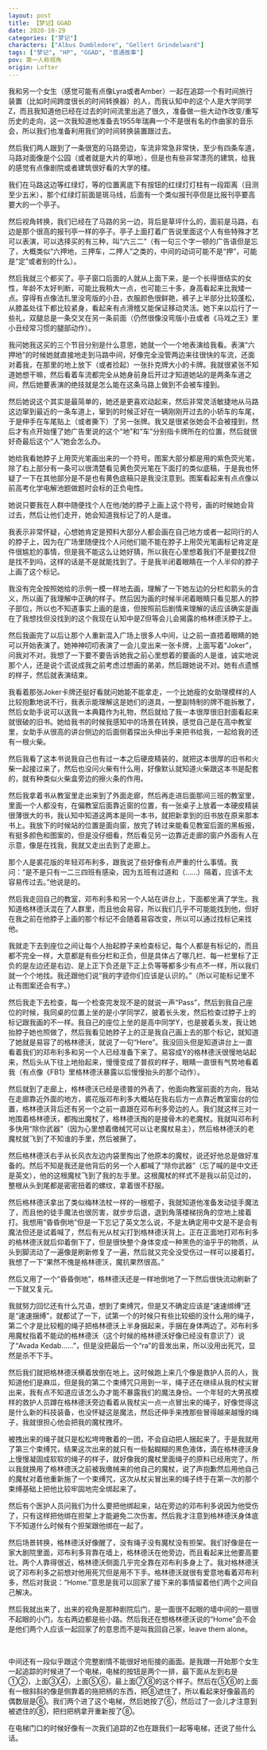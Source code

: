 ```yaml
---
layout: post
title: 【梦记】GGAD
date: 2020-10-29
categories: ["梦记"]
characters: ["Albus Dumbledore", "Gellert Grindelward"]
tags: ["梦记", "HP", "GGAD", "普通故事"]
pov: 第一人称视角
origin: Lofter
---
```


我和另一个女生（感觉可能有点像Lyra或者Amber）一起在追踪一个有时间旅行装置（比如时间跨度很长的时间转换器）的人，而我认知中的这个人是大学同学Z，而且我知道他已经在过去的时间流里出逃了很久，准备做一些大动作改变/重写历史的走向，这一次我知道他准备去1955年瑞典一个不是很有名的作曲家的音乐会，所以我们也准备利用我们的时间转换装置跟过去。

然后我们两人跟到了一条很宽的马路旁边，车流非常急非常快，至少有四条车道，马路对面像是个公园（或者就是大片的草地），但是也有些非常漂亮的建筑，给我的感觉有点像剧院或者建筑很好看的大学的楼。

我们在马路这边等红绿灯，等的位置离底下有按钮的红绿灯灯柱有一段距离（目测至少五米），那个红绿灯前面是斑马线，后面有一个类似报刊亭但是比报刊亭要高要大的一个亭子。

然后视角转换，我们已经在了马路的另一边，背后是草坪什么的，面前是马路，右边是那个很高的报刊亭一样的亭子。亭子上面打着广告说里面这个人有些特殊才艺可以表演，可以选择买的有三种，叫“六三二”（有一句三个字一顿的广告语但是忘了，大概类似“六押地，三押车，二押人”之类的，中间的动词可能不是“押”，可能是“定”或者别的什么）。

然后我就三个都买了。亭子窗口后面的人就从上面下来，是一个长得很结实的女性，年龄不太好判断，可能比我稍大一点，也可能三十多，身高看起来比我矮一点。穿得有点像法扎里没弯版的小丑，衣服颜色很鲜艳，裤子上半部分比较蓬松，从膝盖处往下都比较紧身，看起来有点滑稽又能保证移动灵活。她下来以后行了一些礼，双腿总是一条交叉在另一条前面（仍然很像没弯版小丑或者《马戏之王》里小丑经常习惯的腿部动作）。

我问她我这买的三个节目分别是什么意思，她就一个一个地表演给我看。表演“六押地”的时候她就直接地走到马路中间，好像完全没管两边来往很快的车流，还面对着我，在那里的地上放下（或者捡起）一张扑克牌大小的卡牌。我就很紧张不知道她想干嘛，然后看着车流都完全从她身前身后开过才知道她站的是两条车道之间，然后她要表演的绝技就是怎么能在这条马路上做到不会被车撞到。

然后她说这个其实是最简单的，她还是更喜欢动起来，然后非常灵活敏捷地从马路这边窜到最近的一条车道上，窜到的时候正好在一辆刚刚开过去的小轿车的车尾，于是伸手在车尾贴上（或者撕下）了另一张牌。我又是很紧张她会不会被撞到，然后才有点开始懂了她广告里说的这个“地”和“车”分别指卡牌所在的位置，然后就很好奇最后这个“人”她会怎么办。

她给我看她脖子上用荧光笔画出来的一个符号。图案大部分都是用的紫色荧光笔，除了右上部分有一条可以很清楚看见黄色荧光笔在下面打的类似底稿，于是我也怀疑了一下在其他部分是不是也有黄色底稿只是我没注意到。图案看起来有点点像以前高考化学电解池题做题时会标的正负电性。

她说只要我在人群中随便找个人在他/她的脖子上画上这个符号，画的时候她会背过去，然后让他们走开，她会知道我标记了的人是谁。

我表示非常怀疑，心想她肯定是预料大部分人都会画在自己地方或者一起同行的人的脖子上，因为在广场里随便找个人问他们能不能在脖子上用荧光笔画标记肯定是件很尴尬的事情，但是我不能这么让她好猜，所以我在心里想着我们不是要找Z但是找不到吗，这样的话是不是就能找到了。于是我半闭着眼睛在一个人半仰的脖子上画了这个标记。

我没有完全按照她给的示例一模一样地去画，理解了一下她左边的分栏和箭头的含义，所以画了我理解中正确的样子。然后因为画的时候半闭着眼睛只看见那人的脖子部位，所以也不知道事实上画的是谁，但按照前后剧情来理解的话应该确实是画在了我想找但没找到的这个我现在认知中是Z但等会儿会揭露的格林德沃脖子上。

然后我画完了以后让那个人重新混入广场上很多人中间，让之前一直捂着眼睛的她可以开始表演了。她神神叨叨表演了一会儿变出来一张卡牌，上面写着“Joker”，问我对不对。我想了一下要不要告诉她我之前心里想着的要画的人是谁，诚实地说那个人，还是说个谎说成我之前考虑过想画的弟弟，然后跟她说不对。她有点遗憾的样子，然后就表演结束。

我看着那张Joker卡牌还挺好看就问她能不能拿走，一个比她瘦的女助理模样的人比较抱歉地说不行，我表示能理解这是她们的道具，一整副特制的牌不能拆散了，然后女助手说可以送我一本典籍作为礼物，然后就给了我一本很厚很旧封面看起来就很破的旧书。她给我书的时候我感知中的场景在转换，感觉自己是在高中教室里，女助手从很高的讲台侧边的后面侧着探出头伸出手来把书给我，一起给我的还有一根火柴。

然后我看了这本书说我自己也有过一本之后硬皮精装的，就把这本很厚的旧书和火柴一起接过来了，然后也没问火柴有什么用，好像默认就知道火柴跟这本书是配套的，就有种类似火柴盒旁边的擦火条的作用。

然后我拿着书从教室里走出来到了外面走廊，然后再走进后面那间三班的教室里，里面一个人都没有，在偏教室后面靠近窗的位置，有一张桌子上放着一本硬皮精装很薄很大的书，我认知中知道这两本是同一本书，就把新拿到的旧书放在原来那本书上。我放下的时候站的位置是面向窗，放完了转过来能看见教室后面的黑板报，有挺多颜色和图案的，但是没仔细看，然后看见另一边靠近走廊的窗户外面有人在示意，像是在找我，我就又走出去到了走廊上。

那个人是裘花版的年轻邓布利多，跟我说了些好像有点严重的什么事情。我问：“是不是只有一二三四班有感染，因为五班有过道和（……）隔着，应该不太容易传过去。”他说是的。

然后我走回自己的教室，邓布利多和另一个人站在讲台上，下面都坐满了学生。我知道格林德沃混在了人群里，而且他会易容，所以我们几乎不可能能找到他，但好在我之前在他脖子上画的那个标记不会随着易容改变，所以可以通过找标记来找他。

我就走下去到座位之间让每个人抬起脖子来检查标记，每个人都是有标记的，而且都不完全一样，大意都是有些分栏和正负，但是具体占了哪几栏、每一栏里标了正负的是左边还是右边、是上正下负还是下正上负等等都多少有点不一样，所以我们就一个个地找。我还跟他们说“我的字迹你们应该是认识的。”（所以可能标记里不止有图案还会有字。）

然后我走下去检查，每一个检查完发现不是的就说一声“Pass”，然后到我自己座位的时候，我同桌的位置上坐的是小学同学Z，披着长头发，然后检查过脖子上的标记跟我画的不一样。我自己的座位上坐的是高中同学Y，也是披着头发，我让她抬脖子她也照做了，然后我看见她脖子上的正是我自己画上去的那个标记，就知道了她就是易容了的格林德沃，就说了一句“Here”。我没回头但是知道讲台上一直看着我们的邓布利多和另一个人已经准备下来了。易容成Y的格林德沃很慢地站起来，然后头从下往上地抬起来，慢慢变成了普叔的样子，眼睛一直很有气势地看着我（有点像《FB1》里格林德沃暴露以后慢慢抬头的那个动作）。

然后就到了走廊上，格林德沃已经是德普的外表了，他面向教室前面的方向，我站在走廊靠近外面的地方，裘花版邓布利多大概站在我右后方一点靠近教室窗台的位置，格林德沃背后还有另一个之前一直跟在邓布利多旁边的人。我们就这样三对一地围着格林德沃，都掏出魔杖了，格林德沃掏的是接骨木的老魔杖。我就叫邓布利多快用“除你武器”（因为心里想着缴械咒可以让老魔杖易主），然后格林德沃的老魔杖就飞到了不知谁的手里，然后被撅了。

然后格林德沃右手从长风衣左边内袋里掏出了他原本的魔杖，说还好他总是做好准备的。然后不知是我还是他背后的另一个人都喊了“除你武器”（忘了喊的是中文还是英文），他的这根魔杖飞到了我的左手里。这根魔杖的样式不是我以前见过的，整根从头到尾都是密密扭着的螺纹，拿着很不舒服。

然后格林德沃拿出了类似梅林法杖一样的一根棍子，我就知道他准备发动徒手魔法了，而且他的徒手魔法也很厉害，就步步后退，退到角落楼梯拐角的空地上接着打。我想用“昏昏倒地”但是一下忘记了英文怎么说，不是太确定用中文是不是会有魔法但还是试着喊了，然后有光从杖尖打到格林德沃背上。正在正面地打邓布利多的格林德沃就后仰着倒下了，但是很快整个身体变成一种黑色的油乎乎的物质，从头到脚流动了一遍像是刷新修复了一遍，然后就又完全没受伤过一样可以接着打。我想了一下“果然不愧是格林德沃，魔抗果然很高。”

然后又用了一个“昏昏倒地”，格林德沃还是一样地倒地了一下然后很快流动刷新了一下就又复元。

我就努力回忆还有什么咒语，想到了束缚咒，但是又不确定应该是“速速绑缚”还是“速速捆缚”，就都试了一下，试第一个的时候只有些比较细的没什么用的绳子，第二个才是比较粗的绳子把格林德沃上半身捆起来，手捆在身体两边了。邓布利多用魔杖指着不能动的格林德沃（这个时候的格林德沃好像已经没有意识了）说了“Avada Kedab……”，但是没把最后一个“ra”的音发出来，所以没用出死咒，显然是杀不下手。

然后我们就把格林德沃横着放倒在地上。这时候跑上来几个像是救护人员的人，我知道他们是麻瓜，但是我的第二个束缚咒只用到一半，绳子还在继续从我的杖尖冒出来，我有点不知道应该怎么办才能不暴露我们的魔法身份。一个年轻的大男孩模样的救护人员蹲在格林德沃旁边看着从我杖尖一点一点冒出来的绳子，好像觉得这是什么新的科技装备，也没怀疑这是魔法，然后还伸手来拽那些冒得越来越慢的绳子，我就很担心他会把我的魔杖拽坏。

被拽出来的绳子就只是松松垮垮散着的一团，不会自动把人捆起来了。于是我就用了第三个束缚咒，结果这次出来的就只有一些黏糊糊的黑色液体，滴在格林德沃身上慢慢凝固成软软的绳子的样子，就好像我的魔杖里面绳子的原料已经用完了。所以我就换用了格林德沃之前被我缴械来的他自己的魔杖，说了声抱歉然后用他自己的魔杖对着他重新施了一个束缚咒，这次从杖尖冒出来的绳子终于在第一次的那个束缚基础上把他比较牢固地完全绑起来了。

然后有个医护人员问我们为什么要把他绑起来，站在旁边的邓布利多说因为他受伤了，只有这样把他绑在担架上才能避免二次伤害。然后我才注意到格林德沃身体底下不知道什么时候有个担架跟他绑在一起了。

然后场景转换，格林德沃好像醒了，没有绳子没有魔杖没有担架。我们好像是在一家大剧院里面，邓布利多背靠在墙上，格林德沃在他旁边，而且看起来比他要高要壮。两个人靠得很近，格林德沃侧面几乎完全靠在邓布利多身上了。我对格林德沃说了邓布利多之前想对他用死咒但是用不下手。格林德沃就很有爱意地看着邓布利多，然后对我说：“Home.”意思是我可以回家了接下来的事情留着他们两个之间自己解决。

然后我就出来了，出来的视角是那种剧院后门，是一面很不起眼的墙中间的一扇很不起眼的小门，左右两边都是些小路。然后我还在想格林德沃说的“Home”会不会是他们两个人应该一起回家了的意思而不是叫我回自己家，leave them alone。

<br>

中间还有一段似乎跟这个完整剧情不能很好地衔接的画面。是我跟一开始那个女生一起追踪的时候进了一个电梯，电梯的按钮是两个一排，最下面从左到右是①②，上面③④，上面⑤⑥，最上面⑦⑧的这个样子。然后在⑤⑥的上面有一根斜斜的像是侧靠着的拖把柄的东西，把⑧遮住了，所以看起来好像最高的偶数层是⑥。我们两个进了这个电梯，然后她按了⑥，然后过了一会儿才注意到被遮住的⑧，把扫把柄拿开重新按了⑧。

在电梯门口的时候好像有一次我们追踪的Z也在跟我们一起等电梯，还说了些什么话。